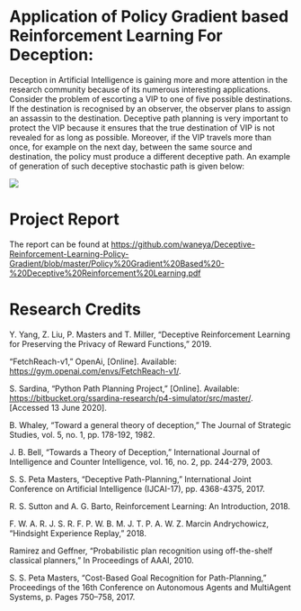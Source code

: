 # Application of Policy Gradient based Reinforcement Learning For Deception:

Deception in Artificial Intelligence is gaining more and more attention in the research community because of its numerous interesting applications. Consider the problem of escorting a VIP to one of five possible destinations. If the destination is recognised by an observer, the observer plans to assign an assassin to the destination. Deceptive path planning is very important to protect the VIP because it ensures that the true destination of VIP is not revealed for as long as possible. Moreover, if the VIP travels more than once, for example on the next day, between the same source and destination, the policy must produce a different deceptive path. An example of generation of such deceptive stochastic path is given below:

![](https://github.com/waneya/DRL-Policy-Gradient/blob/master/drl/PP/gif/Older/Stochastic%20Path%20Generation.gif)

# Project Report
The report can be found at https://github.com/waneya/Deceptive-Reinforcement-Learning-Policy-Gradient/blob/master/Policy%20Gradient%20Based%20-%20Deceptive%20Reinforcement%20Learning.pdf

# Research Credits

​Y. Yang, Z. Liu, P. Masters and T. Miller, “Deceptive Reinforcement Learning for Preserving the Privacy of Reward Functions,” 2019.

​“FetchReach-v1,” OpenAi, [Online]. Available: https://gym.openai.com/envs/FetchReach-v1/. 

​S. Sardina, “Python Path Planning Project,” [Online]. Available: https://bitbucket.org/ssardina-research/p4-simulator/src/master/. [Accessed 13 June 2020]. 

​B. Whaley, “Toward a general theory of deception,” The Journal of Strategic Studies, vol. 5, no. 1, pp. 178-192, 1982.  

​J. B. Bell, “Towards a Theory of Deception,” International Journal of Intelligence and Counter Intelligence, vol. 16, no. 2, pp. 244-279, 2003.  

​S. S. Peta Masters, “Deceptive Path-Planning,” International Joint Conference on Artificial Intelligence (IJCAI-17), pp. 4368-4375, 2017.  

​R. S. Sutton and A. G. Barto, Reinforcement Learning: An Introduction, 2018.  

​F. W. A. R. J. S. R. F. P. W. B. M. J. T. P. A. W. Z. Marcin Andrychowicz, “Hindsight Experience Replay,” 2018. 

​Ramirez and Geffner, “Probabilistic plan recognition using off-the-shelf classical planners,” In Proceedings of AAAI, 2010.  

S. S. Peta Masters, “Cost-Based Goal Recognition for Path-Planning,” Proceedings of the 16th Conference on Autonomous Agents and MultiAgent Systems, p. Pages 750–758, 2017.  

